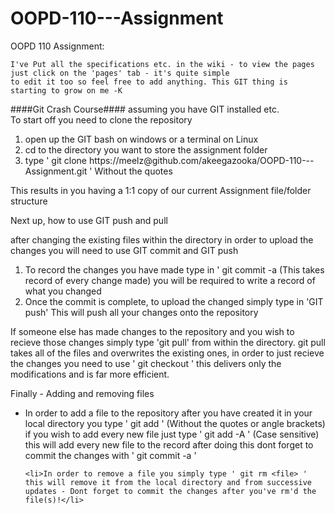 OOPD-110---Assignment
=====================

OOPD 110 Assignment:	

  	I've Put all the specifications etc. in the wiki - to view the pages just click on the 'pages' tab - it's quite simple 
	to edit it too so feel free to add anything. This GIT thing is starting to grow on me -K

####Git Crash Course####
assuming you have GIT installed etc.	
To start off you need to clone the repository
<ol>
	<li> open up the GIT bash on windows or a terminal on Linux </li>
	<li> cd to the directory you want to store the assignment folder </li>
	<li> type ' git clone https://meelz@github.com/akeegazooka/OOPD-110---Assignment.git ' Without the quotes </li>	
</ol>
This results in you having a 1:1 copy of our current Assignment file/folder structure	
	
Next up, how to use GIT push and pull	
	
after changing the existing files within the directory in order to upload the changes you will need to use GIT commit and GIT push
<ol>
	<li> To record the changes you have made type in ' git commit -a (This takes record of every change made) you will be required to write a record of what you changed </li>
	<li> Once the commit is complete, to upload the changed simply type in 'GIT push' This will push all your changes onto the repository </li>
</ol>
	
	
If someone else has made changes to the repository and you wish to recieve those changes simply type 'git pull' from within the directory.
	git pull takes all of the files and overwrites the existing ones, in order to just recieve the changes you need to use ' git checkout ' this delivers only the modifications and is far more efficient.

Finally - Adding and removing files
<ul>
	<li>In order to add a file to the repository after you have created it in your local directory you type ' git add <file> ' (Without the quotes or angle brackets) if you wish to add every new
	file just type ' git add -A ' (Case sensitive) this will add every new file to the record after doing this dont forget to commit the changes with ' git commit -a ' </li>
	
	<li>In order to remove a file you simply type ' git rm <file> ' this will remove it from the local directory and from successive updates - Dont forget to commit the changes after you've rm'd the file(s)!</li>
</ul>
	